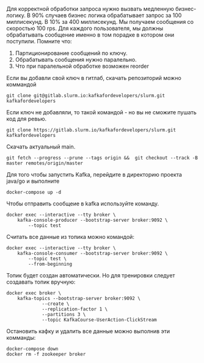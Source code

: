 Для корректной обработки запроса нужно вызвать медленную бизнес-логику. В 90% случаев бизнес логика обрабатывает запрос за 100 миллисекунд. В 10% за 400 миллисекунд. Мы получаем сообщения со скоростью 100 rps. Для каждого пользователя, мы должны обрабатывать сообщение именно в том порадке в котором они поступили.
Помните что:
1) Партиционирование сообщений по ключу.
2) Обрабатывать сообщения нужно паралельно.
3) Что при паралельной обработке возможен reorder

Если вы добавли свой ключ в гитлаб, скачать репозиторий можно коммандой
```
git clone git@gitlab.slurm.io:kafkafordevelopers/slurm.git kafkafordevelopers
```

Если ключ не добавляли, то такой командой - но вы не сможите пушать код для ревью.
```
git clone https://gitlab.slurm.io/kafkafordevelopers/slurm.git kafkafordevelopers
```

Скачать актуальный main.
```
git fetch --progress --prune --tags origin &&  git checkout --track -B master remotes/origin/master
```

Для того чтобы запустить Kafka, перейдите в директорию проекта java/go и выполните

```
docker-compose up -d
```


Чтобы отправить сообщеие в kafka используйте команду.
```
docker exec --interactive --tty broker \
    kafka-console-producer --bootstrap-server broker:9092 \
        --topic test
```

Считать все данные из топика можно командой:
```
docker exec --interactive --tty broker \
    kafka-console-consumer --bootstrap-server broker:9092 \
        --topic test \
        --from-beginning
```

Топик будет создан автоматически.
Но для тренировки следует создавать топик вручную:
```
docker exec broker \
    kafka-topics --bootstrap-server broker:9092 \
             --create \
             --replication-factor 1 \
             --partitions 3 \
             --topic KafkaCourse-UserAction-ClickStream
```

Остановить кафку и удалить все данные можно выполнив эти комманды:
```
docker-compose down
docker rm -f zookeeper broker
```
